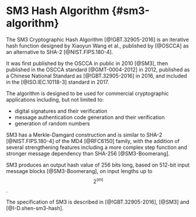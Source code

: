 # SM3 Hash Algorithm {#sm3-algorithm}

The SM3 Cryptographic Hash Algorithm [@!GBT.32905-2016] is an iterative hash
function designed by Xiaoyun Wang et al., published by [@OSCCA] as an
alternative to SHA-2 [@NIST.FIPS.180-4].

It was first published by the OSCCA in public in 2010 [@SM3], then published
in the OSCCA standard [@GMT-0004-2012] in 2012, published as a Chinese National
Standard as [@!GBT.32905-2016] in 2016, and included in the [@ISO.IEC.10118-3]
standard in 2017.

The algorithm is designed to be used for commercial cryptographic applications
including, but not limited to:

* digital signatures and their verification
* message authentication code generation and their verification
* generation of random numbers

SM3 has a Merkle-Damgard construction and is similar to SHA-2
[@NIST.FIPS.180-4] of the MD4 [@RFC6150] family, with the addition of several
strengthening features including a more complex step function and stronger
message dependency than SHA-256 [@SM3-Boomerang].

SM3 produces an output hash value of 256 bits long, based on 512-bit
input message blocks [@SM3-Boomerang], on input lengths up to $$2^(m)$$.

The specification of SM3 is described in [@!GBT.32905-2016], [@SM3] and
[@I-D.shen-sm3-hash].
